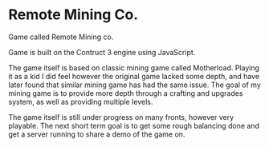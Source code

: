 # Remote Mining Co.
Game called Remote Mining co. 

Game is built on the Contruct 3 engine using JavaScript.

The game itself is based on classic mining game called Motherload. Playing it as a kid I did feel however the original game lacked some depth, and have later found that similar mining game has had the same issue. 
The goal of my mining game is to provide more depth through a crafting and upgrades system, as well as providing multiple levels. 

The game itself is still under progress on many fronts, however very playable. The next short term goal is to get some rough balancing done and get a server running to share a demo of the game on. 


